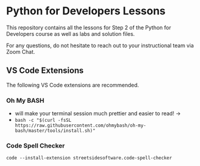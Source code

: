 # Python for Developers Lessons

This repository contains all the lessons for Step 2 of the Python for Developers course as well as labs and solution files.

For any questions, do not hesitate to reach out to your instructional team via Zoom Chat.

## VS Code Extensions

The following VS Code extensions are recommended.

### Oh My BASH
- will make your terminal session much prettier and easier to read! ->
- `bash -c "$(curl -fsSL https://raw.githubusercontent.com/ohmybash/oh-my-bash/master/tools/install.sh)"`

### Code Spell Checker

`code --install-extension streetsidesoftware.code-spell-checker`